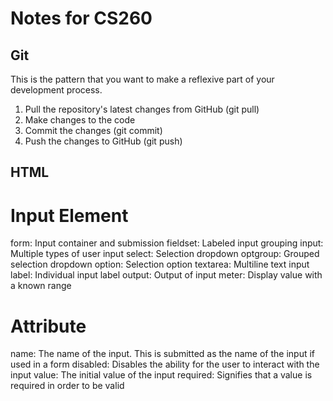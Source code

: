 # Notes for CS260

## Git

This is the pattern that you want to make a reflexive part of your development process.
1. Pull the repository's latest changes from GitHub (git pull)
2. Make changes to the code
3. Commit the changes (git commit)
4. Push the changes to GitHub (git push)

## HTML

# Input Element
form: Input container and submission
fieldset:	Labeled input grouping
input:	Multiple types of user input
select:	Selection dropdown
optgroup:	Grouped selection dropdown
option:	Selection option
textarea:	Multiline text input
label:	Individual input label
output:	Output of input
meter:	Display value with a known range

# Attribute
name:	The name of the input. This is submitted as the name of the input if used in a form
disabled:	Disables the ability for the user to interact with the input
value:	The initial value of the input
required:	Signifies that a value is required in order to be valid
